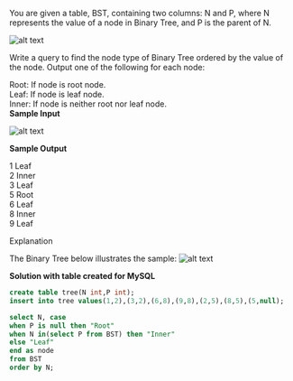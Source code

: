 You are given a table, BST, containing two columns: N and P, where N represents the value of a node in Binary Tree, and P is the parent of N.  

![alt text](https://s3.amazonaws.com/hr-challenge-images/12888/1443818507-5095ab9853-1.png)

Write a query to find the node type of Binary Tree ordered by the value of the node. Output one of the following for each node:  

Root: If node is root node.  
Leaf: If node is leaf node.  
Inner: If node is neither root nor leaf node.  
**Sample Input**

![alt text](https://s3.amazonaws.com/hr-challenge-images/12888/1443818467-30644673f6-2.png)

**Sample Output**

1 Leaf  
2 Inner  
3 Leaf  
5 Root  
6 Leaf  
8 Inner  
9 Leaf  

Explanation

The Binary Tree below illustrates the sample:
![alt text](https://s3.amazonaws.com/hr-challenge-images/12888/1443773633-f9e6fd314e-simply_sql_bst.png)

**Solution with table created for MySQL**
````sql
create table tree(N int,P int);
insert into tree values(1,2),(3,2),(6,8),(9,8),(2,5),(8,5),(5,null);

select N, case 
when P is null then "Root" 
when N in(select P from BST) then "Inner" 
else "Leaf" 
end as node 
from BST
order by N;
````
